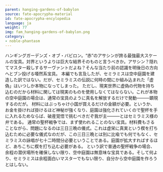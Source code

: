 ```yaml
---
parent: hanging-gardens-of-babylon
source: fate-apocrypha-material
id: fate-apocrypha-encylopedia
language: ja
weight: 77
img: fam_hanging-gardens-of-babylon.png
category:
- noble-phantasm
---
```


ハンギングガーデンズ・オブ・バビロン。“赤”のアサシンが誇る最強最大スケールの宝具。対界というよりは巨大な結界そのものと言うべきか。アサシン？隠れてマスター殺しするサーヴァントだよね？そんな当たり前の認識を明後日の方向へとブン投げる唖然系宝具。
本編でも言及したが、セミラミスは空中庭園を建造した訳ではない。だが、セミラミスの伝説に何時の間にか組み込まれた「虚偽」はいつしか本物になってしまった。
ただし、現実世界に虚偽の代物を持ち込むのだから材料に関しては現実のものを使用しなくてはならない。これが本物の空中庭園の場合は、通常の宝具のように真名を解放するだけで発動———顕現するのだが。
材料にはぶっちゃけ小国が買えるだけの金額が必要。というか、お金を掛ければ掛けるほど神秘が強くなり、庭園は強化されていくので聖杯を手に入れるためならば、破産覚悟で挑むべきだぞ我が主———とはセミラミス様の弁である。
通常の聖杯戦争では、まず使われることのない宝具。材料費もさることながら、問題になるのは三日三晩の儀式。これは虚栄に真実という楔を打ち込むために必要な儀式なのだが、この三日三晩とは別に比喩でも何でもなく、セミラミスの詠唱が七十二時間分必要ということである。庭園が拡大すればするほど、あちこちに楔を打ち込む必要がある。
という訳で普通の聖杯戦争の場合、余程の潜伏場所を確保しない限り、空中庭園は無意味な宝具である。そして何より、セミラミスは余程面白いマスターでもない限り、自分から空中庭園を作ろうとはしない。
